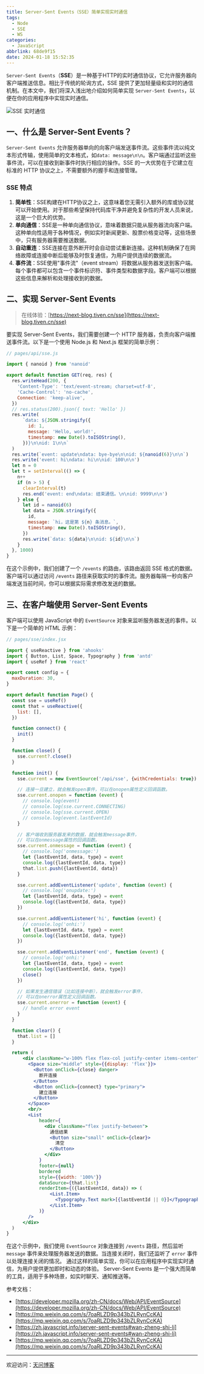 ```yaml
---
title: Server-Sent Events（SSE）简单实现实时通信
tags:
  - Node
  - SSE
  - WS
categories:
  - JavaScript
abbrlink: 68de9f15
date: 2024-01-18 15:52:35
---
```


`Server-Sent Events`（**SSE**）是一种基于HTTP的实时通信协议，它允许服务器向客户端推送信息。相比于传统的轮询方式，SSE 提供了更加轻量级和实时的通信机制。在本文中，我们将深入浅出地介绍如何简单实现 `Server-Sent Events`，以便在你的应用程序中实现实时通信。

![SSE 实时通信](https://tiven.cn/static/img/sse-01-38c8jweI.jpg)

[//]: # (<!-- more -->)

## 一、什么是 Server-Sent Events？

`Server-Sent Events` 允许服务器单向的向客户端发送事件流。这些事件流以纯文本形式传输，使用简单的文本格式，如`data: message\n\n`。客户端通过监听这些事件流，可以在接收到新事件时执行相应的操作。SSE 的一大优势在于它建立在标准的 HTTP 协议之上，不需要额外的握手和连接管理。

### SSE 特点

1. **简单性**：SSE构建在HTTP协议之上，这意味着您无需引入额外的库或协议就可以开始使用。对于那些希望保持代码库干净并避免复杂性的开发人员来说，这是一个巨大的优势。
2. **单向通信**：SSE是一种单向通信协议，意味着数据只能从服务器流向客户端。这种单向性适用于各种情况，例如实时新闻更新、股票价格变动等，这些场景中，只有服务器需要推送数据。
3. **自动重连**：SSE连接在意外断开时会自动尝试重新连接。这种机制确保了在网络故障或连接中断后能够及时恢复通信，为用户提供连续的数据流。
4. **事件流**：SSE使用"事件流"（event stream）将数据从服务器发送到客户端。每个事件都可以包含一个事件标识符、事件类型和数据字段。客户端可以根据这些信息来解析和处理接收到的数据。

## 二、实现 Server-Sent Events

> 在线体验：[https://next-blog.tiven.cn/sse](https://next-blog.tiven.cn/sse)

要实现 Server-Sent Events，我们需要创建一个 HTTP 服务器，负责向客户端推送事件流。以下是一个使用 Node.js 和 Next.js 框架的简单示例：

```javascript
// pages/api/sse.js

import { nanoid } from 'nanoid'

export default function GET(req, res) {
  res.writeHead(200, {
    'Content-Type': 'text/event-stream; charset=utf-8',
    'Cache-Control': 'no-cache',
    Connection: 'keep-alive',
  })
  // res.status(200).json({ text: 'Hello' })
  res.write(
      `data: ${JSON.stringify({
        id: 1,
        message: 'Hello, world!',
        timestamp: new Date().toISOString(),
      })}\n\nid: 1\n\n`
  )
  res.write(`event: update\ndata: bye-bye\n\nid: ${nanoid(6)}\n\n`)
  res.write('event: hi\ndata: hi\n\nid: 100\n\n')
  let n = 0
  let t = setInterval(() => {
    n++
    if (n > 5) {
      clearInterval(t)
      res.end('event: end\ndata: 结束通信。\n\nid: 9999\n\n')
    } else {
      let id = nanoid(6)
      let data = JSON.stringify({
        id,
        message: `hi，这是第 ${n} 条消息。`,
        timestamp: new Date().toISOString(),
      })
      res.write(`data: ${data}\n\nid: ${id}\n\n`)
    }
  }, 1000)
}
```

在这个示例中，我们创建了一个 `/events` 的路由，该路由返回 SSE 格式的数据。客户端可以通过访问 `/events` 路径来获取实时的事件流。服务器每隔一秒向客户端发送当前时间，你可以根据实际需求修改发送的数据。

## 三、在客户端使用 Server-Sent Events

客户端可以使用 JavaScript 中的 `EventSource` 对象来监听服务器发送的事件。以下是一个简单的 HTML 示例：

```jsx 
// pages/sse/index.jsx

import { useReactive } from 'ahooks'
import { Button, List, Space, Typography } from 'antd'
import { useRef } from 'react'

export const config = {
  maxDuration: 30,
}

export default function Page() {
  const sse = useRef()
  const that = useReactive({
    list: [],
  })

  function connect() {
    init()
  }

  function close() {
    sse.current?.close()
  }

  function init() {
    sse.current = new EventSource('/api/sse', {withCredentials: true})

    // 连接一旦建立，就会触发open事件，可以在onopen属性定义回调函数。
    sse.current.onopen = function (event) {
      // console.log(event)
      // console.log(sse.current.CONNECTING)
      // console.log(sse.current.OPEN)
      // console.log(event.lastEventId)
    }

    // 客户端收到服务器发来的数据，就会触发message事件，
    // 可以在onmessage属性的回调函数。
    sse.current.onmessage = function (event) {
      // console.log('onmessage:')
      let {lastEventId, data, type} = event
      console.log({lastEventId, data, type})
      that.list.push({lastEventId, data})
    }

    sse.current.addEventListener('update', function (event) {
      // console.log('onupdate:')
      let {lastEventId, data, type} = event
      console.log({lastEventId, data, type})
    })

    sse.current.addEventListener('hi', function (event) {
      // console.log('onhi:')
      let {lastEventId, data, type} = event
      console.log({lastEventId, data, type})
    })

    sse.current.addEventListener('end', function (event) {
      // console.log('onhi:')
      let {lastEventId, data, type} = event
      console.log({lastEventId, data, type})
      close()
    })

    // 如果发生通信错误（比如连接中断），就会触发error事件，
    // 可以在onerror属性定义回调函数。
    sse.current.onerror = function (event) {
      // handle error event
    }
  }

  function clear() {
    that.list = []
  }

  return (
      <div className="w-100% flex flex-col justify-center items-center">
        <Space size="middle" style={{display: 'flex'}}>
          <Button onClick={close} danger>
            断开连接
          </Button>
          <Button onClick={connect} type="primary">
            建立连接
          </Button>
        </Space>
        <br/>
        <List
            header={
              <div className="flex justify-between">
                通信结果
                <Button size="small" onClick={clear}>
                  清空
                </Button>
              </div>
            }
            footer={null}
            bordered
            style={{width: '100%'}}
            dataSource={that.list}
            renderItem={({lastEventId, data}) => (
                <List.Item>
                  <Typography.Text mark>[{lastEventId || 0}]</Typography.Text> {data}
                </List.Item>
            )}
        />
      </div>
  )
}
```

在这个示例中，我们使用 `EventSource` 对象连接到 `/events` 路径，然后监听 `message` 事件来处理服务器发送的数据。当连接关闭时，我们还监听了 `error` 事件以处理连接关闭的情况。
通过这样的简单实现，你可以在应用程序中实现实时通信，为用户提供更加即时和动态的体验。 Server-Sent Events 是一个强大而简单的工具，适用于多种场景，如实时聊天、通知推送等。

参考文档：

- [https://developer.mozilla.org/zh-CN/docs/Web/API/EventSource](https://developer.mozilla.org/zh-CN/docs/Web/API/EventSource)
- [https://mp.weixin.qq.com/s/7oaRLZD9p343bZLRynCcKA](https://mp.weixin.qq.com/s/7oaRLZD9p343bZLRynCcKA)
- [https://zh.javascript.info/server-sent-events#wan-zheng-shi-li](https://zh.javascript.info/server-sent-events#wan-zheng-shi-li)
- [https://mp.weixin.qq.com/s/7oaRLZD9p343bZLRynCcKA](https://mp.weixin.qq.com/s/7oaRLZD9p343bZLRynCcKA)

---

欢迎访问：[天问博客](https://tiven.cn/p/68de9f15/ "天问博客-专注于大前端技术")

